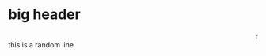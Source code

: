 <h1> big header  </h1>

<body>
  <marquee> hellwo </marquee>
  <br>
<p1>this is a random line </p1>

</body>
